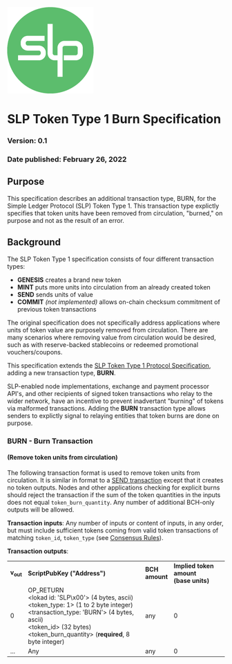 ![Simple Ledger Protocol](images/SLP-logo-solid-200.png)

# SLP Token Type 1 Burn Specification
### Version: 0.1
### Date published: February 26, 2022

## Purpose

This specification describes an additional transaction type, BURN, for the Simple Ledger Protocol (SLP) Token Type 1. This transaction type explictly specifies that token units have been removed from circulation, "burned," on purpose and not as the result of an error.

## Background

The SLP Token Type 1 specification consists of four different transaction types:
* **GENESIS** creates a brand new token
* **MINT** puts more units into circulation from an already created token
* **SEND** sends units of value
* **COMMIT** *(not implemented)* allows on-chain checksum commitment of previous token transactions

The original specification does not specifically address applications where units of token value are purposely removed from circulation. There are many scenarios where removing value from circulation would be desired, such as with reserve-backed stablecoins or redeemed promotional vouchers/coupons.

This specification extends the [SLP Token Type 1 Protocol Specification](https://github.com/simpleledger/slp-specifications/blob/master/slp-token-type-1.md), adding a new transaction type, **BURN**.

SLP-enabled node implementations, exchange and payment processor API's, and other recipients of signed token transactions who relay to the wider network, have an incentive to prevent inadvertant "burning" of tokens via malformed transactions. Adding the **BURN** transaction type allows senders to explictly signal to relaying entities that token burns are done on purpose.

### BURN - Burn Transaction
#### (Remove token units from circulation)
The following transaction format is used to remove token units from circulation. It is similar in format to a [SEND transaction](https://github.com/simpleledger/slp-specifications/blob/master/slp-token-type-1.md#send---spend-transaction) except that it creates no token outputs. Nodes and other applications checking for explicit burns should reject the transaction if the sum of the token quantities in the inputs does not equal `token_burn_quantity`.  Any number of additional BCH-only outputs will be allowed.

**Transaction inputs**: Any number of inputs or content of inputs, in any order, but must include sufficient tokens coming from valid token transactions of matching `token_id`, `token_type` (see [Consensus Rules](https://github.com/simpleledger/slp-specifications/blob/master/slp-token-type-1.md#consensus-rules)).

**Transaction outputs**:
<table>
  <tr>
    <td><b>v<sub>out</sub></b></td>
    <td><b>ScriptPubKey ("Address")</b></td>
    <td><b>BCH<br/>amount</b></td>
    <td><b>Implied token amount<br/>(base units)</b></td>
  </tr>
  <tr>
    <td>0</td>
    <td>OP_RETURN<BR>
&lt;lokad id: 'SLP\x00'&gt; (4 bytes, ascii)<BR/>
&lt;token_type: 1&gt; (1 to 2 byte integer)<BR/>
&lt;transaction_type: 'BURN'&gt; (4 bytes, ascii)<BR/>
&lt;token_id&gt; (32 bytes)<BR/>
&lt;token_burn_quantity&gt; (<b>required</b>, 8 byte integer)
  <td>any</td>
  <td>0</td>
  </tr>
    <td>...</td>
    <td>Any</td>
    <td>any</td>
    <td>0</td>
  </tr>
</table>